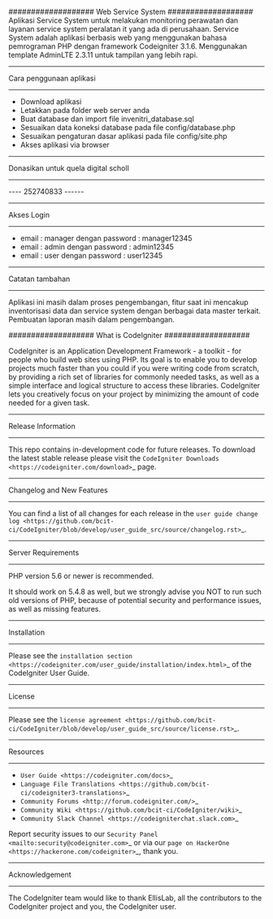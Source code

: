 ###################
Web Service System
###################
  Aplikasi Service System untuk melakukan monitoring perawatan dan layanan service system peralatan it yang ada di perusahaan. Service System adalah aplikasi berbasis web yang menggunakan bahasa pemrograman PHP dengan framework Codeigniter 3.1.6. Menggunakan template AdminLTE 2.3.11 untuk tampilan yang lebih rapi.

************************
Cara penggunaan aplikasi
************************
-  Download aplikasi
-  Letakkan pada folder web server anda
-  Buat database dan import file invenitri_database.sql
-  Sesuaikan data koneksi database pada file config/database.php
-  Sesuaikan pengaturan dasar aplikasi pada file config/site.php
-  Akses aplikasi via browser

************************************
Donasikan untuk quela digital scholl 
************************************
---- 252740833 ------

************
Akses Login 
************
- email : manager dengan password : manager12345
- email : admin   dengan password : admin12345
- email : user    dengan password : user12345

*****************
Catatan tambahan
*****************
Aplikasi ini masih dalam proses pengembangan, fitur saat ini mencakup inventorisasi data dan service system dengan berbagai data master terkait. Pembuatan laporan masih dalam pengembangan.



###################
What is CodeIgniter
###################

CodeIgniter is an Application Development Framework - a toolkit - for people
who build web sites using PHP. Its goal is to enable you to develop projects
much faster than you could if you were writing code from scratch, by providing
a rich set of libraries for commonly needed tasks, as well as a simple
interface and logical structure to access these libraries. CodeIgniter lets
you creatively focus on your project by minimizing the amount of code needed
for a given task.

*******************
Release Information
*******************

This repo contains in-development code for future releases. To download the
latest stable release please visit the `CodeIgniter Downloads
<https://codeigniter.com/download>`_ page.

**************************
Changelog and New Features
**************************

You can find a list of all changes for each release in the `user
guide change log <https://github.com/bcit-ci/CodeIgniter/blob/develop/user_guide_src/source/changelog.rst>`_.

*******************
Server Requirements
*******************

PHP version 5.6 or newer is recommended.

It should work on 5.4.8 as well, but we strongly advise you NOT to run
such old versions of PHP, because of potential security and performance
issues, as well as missing features.

************
Installation
************

Please see the `installation section <https://codeigniter.com/user_guide/installation/index.html>`_
of the CodeIgniter User Guide.

*******
License
*******

Please see the `license
agreement <https://github.com/bcit-ci/CodeIgniter/blob/develop/user_guide_src/source/license.rst>`_.

*********
Resources
*********

-  `User Guide <https://codeigniter.com/docs>`_
-  `Language File Translations <https://github.com/bcit-ci/codeigniter3-translations>`_
-  `Community Forums <http://forum.codeigniter.com/>`_
-  `Community Wiki <https://github.com/bcit-ci/CodeIgniter/wiki>`_
-  `Community Slack Channel <https://codeigniterchat.slack.com>`_

Report security issues to our `Security Panel <mailto:security@codeigniter.com>`_
or via our `page on HackerOne <https://hackerone.com/codeigniter>`_, thank you.

***************
Acknowledgement
***************

The CodeIgniter team would like to thank EllisLab, all the
contributors to the CodeIgniter project and you, the CodeIgniter user.
